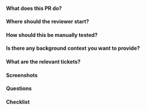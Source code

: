 <!-- PR title format: `<Feature|Fix|Test|Doc|Chore|Experiment> -
<ticket> - <Short description>` --> <!-- Fill out this PR template to make it easier for reviewers to understand your code. --> 
#### What does this PR do?
<!-- Briefly synthesize the feature, fix, or chore -->
#### Where should the reviewer start?
<!-- Point out where the reviewer should start to review the code additions or subtractions. -->
#### How should this be manually tested?
<!-- List the steps to reproduce, corroborate, or tests to run. Write this section clear enough so that external developers can also follow it and test the feature or fix. -->
#### Is there any background context you want to provide?
<!-- Add any information regarding the PR that the reviewers should know, if necessary. -->
#### What are the relevant tickets?
<!-- Link to issues, related PRs, JIRA issues, etc. -->
#### Screenshots
<!-- Add before and after screenshots or recording of the feature, if available. -->
#### Questions
<!-- List questions or concerns directed to the reviewers, if necessary. --> 
#### Checklist
<!-- Verify that you have done all of the following and mark them as done. -->
